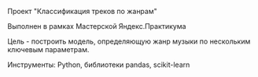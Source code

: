 Проект "Классификация треков по жанрам"

Выполнен в рамках Мастерской Яндекс.Практикума

Цель - построить модель, определяющую жанр музыки по нескольким ключевым параметрам.

Инструменты: Python, библиотеки pandas, scikit-learn

